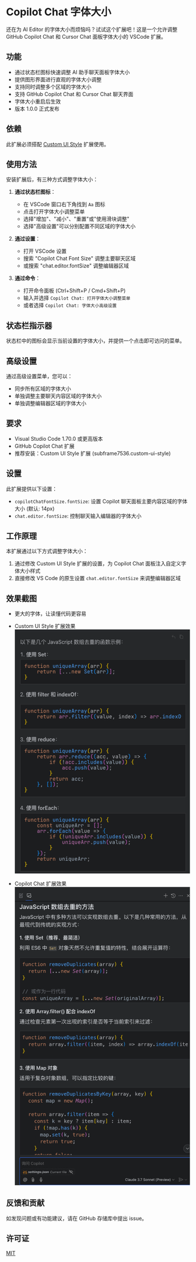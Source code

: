 # Copilot Chat 字体大小

还在为 AI Editor 的字体大小而烦恼吗？试试这个扩展吧！这是一个允许调整 GitHub Copilot Chat 和 Cursor Chat 面板字体大小的 VSCode 扩展。

## 功能

- 通过状态栏图标快速调整 AI 助手聊天面板字体大小
- 提供图形界面进行直观的字体大小调整
- 支持同时调整多个区域的字体大小
- 支持 GitHub Copilot Chat 和 Cursor Chat 聊天界面
- 字体大小重启后生效
- 版本 1.0.0 正式发布

## 依赖

此扩展必须搭配 [Custom UI Style](https://marketplace.visualstudio.com/items?itemName=subframe7536.custom-ui-style) 扩展使用。

## 使用方法

安装扩展后，有三种方式调整字体大小：

1. **通过状态栏图标**：

   - 在 VSCode 窗口右下角找到 `Aa` 图标
   - 点击打开字体大小调整菜单
   - 选择"增加"、"减小"、"重置"或"使用滑块调整"
   - 选择"高级设置"可以分别配置不同区域的字体大小

2. **通过设置**：

   - 打开 VSCode 设置
   - 搜索 "Copilot Chat Font Size" 调整主要聊天区域
   - 或搜索 "chat.editor.fontSize" 调整编辑器区域

3. **通过命令**：
   - 打开命令面板 (Ctrl+Shift+P / Cmd+Shift+P)
   - 输入并选择 `Copilot Chat: 打开字体大小调整菜单`
   - 或者选择 `Copilot Chat: 字体大小高级设置`

## 状态栏指示器

状态栏中的图标会显示当前设置的字体大小，并提供一个点击即可访问的菜单。

## 高级设置

通过高级设置菜单，您可以：

- 同步所有区域的字体大小
- 单独调整主要聊天内容区域的字体大小
- 单独调整编辑器区域的字体大小

## 要求

- Visual Studio Code 1.70.0 或更高版本
- GitHub Copilot Chat 扩展
- 推荐安装：Custom UI Style 扩展 (subframe7536.custom-ui-style)

## 设置

此扩展提供以下设置：

- `copilotChatFontSize.fontSize`: 设置 Copilot 聊天面板主要内容区域的字体大小 (默认: 14px)
- `chat.editor.fontSize`: 控制聊天输入编辑器的字体大小

## 工作原理

本扩展通过以下方式调整字体大小：

1. 通过修改 Custom UI Style 扩展的设置，为 Copilot Chat 面板注入自定义字体大小样式
2. 直接修改 VS Code 的原生设置 `chat.editor.fontSize` 来调整编辑器区域

## 效果截图

- 更大的字体，让读懂代码更容易
- Custom UI Style 扩展效果
  ![效果截图](./img/example/cursor.png)

- Copilot Chat 扩展效果
  ![效果截图](./img/example/copilot.png)

## 反馈和贡献

如发现问题或有功能建议，请在 GitHub 存储库中提出 issue。

## 许可证

[MIT](LICENSE)

